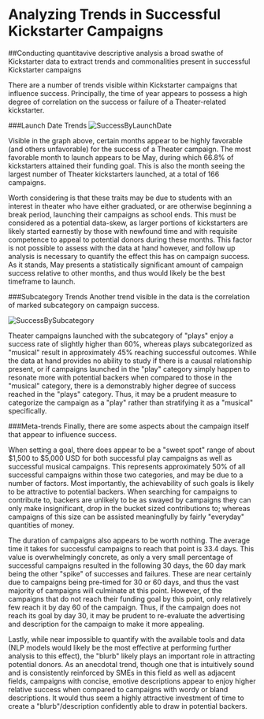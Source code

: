 # Analyzing Trends in Successful Kickstarter Campaigns
##Conducting quantitavive descriptive analysis a broad swathe of Kickstarter data to extract trends and commonalities present in successful Kickstarter campaigns

There are a number of trends visible within Kickstarter campaigns that influence success. Principally, the time of year appears to possess a high degree of correlation on the success or failure of a Theater-related kickstarter.

###Launch Date Trends
![SuccessByLaunchDate](https://github.com/Patchwork-Chimera/KickstarterAnalysis/blob/main/Outcomes%20by%20Launch%20Date.png)

Visible in the graph above, certain months appear to be highly favorable (and others unfavorable) for the success of a Theater campaign. The most favorable month to launch appears to be May, during which 66.8% of kickstarters attained their funding goal. This is also the month seeing the largest number of Theater kickstarters launched, at a total of 166 campaigns. 

Worth considering is that these traits may be due to students with an interest in theater who have either graduated, or are otherwise beginning a break period, launching their campaigns as school ends. This must be considered as a potential data-skew, as larger portions of kickstarters are likely started earnestly by those with newfound time and with requisite competence to appeal to potential donors during these months. This factor is not possible to assess with the data at hand however, and follow up analysis is necessary to quantify the effect this has on campaign success. As it stands, May presents a statistically significant amount of campaign success relative to other months, and thus would likely be the best timeframe to launch.

###Subcategory Trends
Another trend visible in the data is the correlation of marked subcategory on campaign success.

![SuccessBySubcategory](https://github.com/Patchwork-Chimera/KickstarterAnalysis/blob/main/Subcategory%20Outcomes.png)

Theater campaigns launched with the subcategory of "plays" enjoy a success rate of slightly higher than 60%, whereas plays subcategorized as "musical" result in approximately 45% reaching successful outcomes. While the data at hand provides no ability to study if there is a causal relationship present, or if campaigns launched in the "play" category simply happen to resonate more with potential backers when compared to those in the "musical" category, there is a demonstrably higher degree of success reached in the "plays" category. Thus, it may be a prudent measure to categorize the campaign as a "play" rather than stratifying it as a "musical" specifically.

###Meta-trends
Finally, there are some aspects about the campaign itself that appear to influence success. 

When setting a goal, there does appear to be a "sweet spot" range of about $1,500 to $5,000 USD for both successful play campaigns as well as successful musical campaigns. This represents approximately 50% of all successful campaigns within those two categories, and may be due to a number of factors. Most importantly, the achievability of such goals is likely to be attractive to potential backers. When searching for campaigns to contribute to, backers are unlikely to be as swayed by campaigns they can only make insignificant, drop in the bucket sized contributions to; whereas campaigns of this size can be assisted meaningfully by fairly "everyday" quantities of money.

The duration of campaigns also appears to be worth nothing. The average time it takes for successful campaigns to reach that point is 33.4 days. This value is overwhelmingly concrete, as only a very small percentage of successful campaigns resulted in the following 30 days, the 60 day mark being the other "spike" of successes and failures. These are near certainly due to campaigns being pre-timed for 30 or 60 days, and thus the vast majority of campaigns will culminate at this point. However, of the campaigns that do not reach their funding goal by this point, only relatively few reach it by day 60 of the campaign. Thus, if the campaign does not reach its goal by day 30, it may be prudent to re-evaluate the advertising and description for the campaign to make it more appealing. 

Lastly, while near impossible to quantify with the available tools and data (NLP models would likely be the most effective at performing further analysis to this effect), the "blurb" likely plays an important role in attracting potential donors. As an anecdotal trend, though one that is intuitively sound and is consistently reinforced by SMEs in this field as well as adjacent fields, campaigns with concise, emotive descriptions appear to enjoy higher relative success when compared to campaigns with wordy or bland descriptions. It would thus seem a highly attractive investment of time to create a "blurb"/description confidently able to draw in potential backers.
